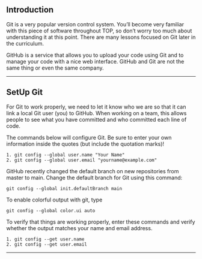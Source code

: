 
## Introduction
Git is a very popular version control system. You’ll become very familiar with this piece of software throughout TOP, so don’t worry too much about understanding it at this point. There are many lessons focused on Git later in the curriculum.

GitHub is a service that allows you to upload your code using Git and to manage your code with a nice web interface. GitHub and Git are not the same thing or even the same company.

<hr>

## SetUp Git

For Git to work properly, we need to let it know who we are so that it can link a local Git user (you) to GitHub. When working on a team, this allows people to see what you have committed and who committed each line of code.

The commands below will configure Git. Be sure to enter your own information inside the quotes (but include the quotation marks)!

```
1. git config --global user.name "Your Name"
2. git config --global user.email "yourname@example.com"
```
GitHub recently changed the default branch on new repositories from master to main. Change the default branch for Git using this command:

```
git config --global init.defaultBranch main
```

To enable colorful output with git, type

```
git config --global color.ui auto
```

To verify that things are working properly, enter these commands and verify whether the output matches your name and email address.

```
1. git config --get user.name
2. git config --get user.email
```

<hr>

